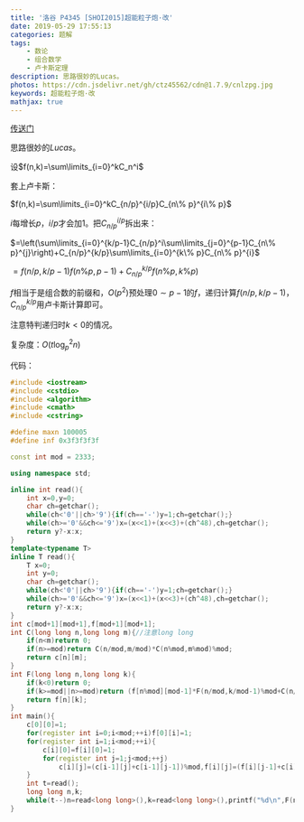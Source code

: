 ```yaml
---
title: '洛谷 P4345 [SHOI2015]超能粒子炮·改'
date: 2019-05-29 17:55:13
categories: 题解
tags:
	- 数论
	- 组合数学
	- 卢卡斯定理
description: 思路很妙的Lucas。
photos: https://cdn.jsdelivr.net/gh/ctz45562/cdn@1.7.9/cnlzpg.jpg
keywords: 超能粒子炮·改
mathjax: true
---
```


[传送门](https://www.luogu.org/problemnew/show/P4345)

思路很妙的$Lucas$。

<!-- more -->

设$f(n,k)=\sum\limits_{i=0}^kC_n^i$

套上卢卡斯：

$f(n,k)=\sum\limits_{i=0}^kC_{n/p}^{i/p}C_{n\% p}^{i\% p}$

$i$每增长$p$，$i/p$才会加$1$。把$C_{n/p}^{i/p}$拆出来：

$=\left(\sum\limits_{i=0}^{k/p-1}C_{n/p}^i\sum\limits_{j=0}^{p-1}C_{n\% p}^{j}\right)+C_{n/p}^{k/p}\sum\limits_{i=0}^{k\% p}C_{n\% p}^{i}$

$=f(n/p,k/p-1)f(n\% p,p-1)+C_{n/p}^{k/p}f(n\% p,k\% p)$

$f$相当于是组合数的前缀和，$O(p^2)$预处理$0\sim p-1$的$f$，递归计算$f(n/p,k/p-1)$，$C_{n/p}^{k/p}$用卢卡斯计算即可。

注意特判递归时$k<0$的情况。

复杂度：$O(t\log_p^2n)$

代码：

``` cpp
#include <iostream>
#include <cstdio>
#include <algorithm>
#include <cmath>
#include <cstring>

#define maxn 100005
#define inf 0x3f3f3f3f

const int mod = 2333;

using namespace std;

inline int read(){
    int x=0,y=0;
    char ch=getchar();
    while(ch<'0'||ch>'9'){if(ch=='-')y=1;ch=getchar();}
    while(ch>='0'&&ch<='9')x=(x<<1)+(x<<3)+(ch^48),ch=getchar();
    return y?-x:x;
}
template<typename T>
inline T read(){
    T x=0;
    int y=0;
    char ch=getchar();
    while(ch<'0'||ch>'9'){if(ch=='-')y=1;ch=getchar();}
    while(ch>='0'&&ch<='9')x=(x<<1)+(x<<3)+(ch^48),ch=getchar();
    return y?-x:x;
}
int c[mod+1][mod+1],f[mod+1][mod+1];
int C(long long n,long long m){//注意long long
    if(n<m)return 0;
    if(n>=mod)return C(n/mod,m/mod)*C(n%mod,m%mod)%mod;
    return c[n][m];
}
int F(long long n,long long k){
    if(k<0)return 0;
    if(k>=mod||n>=mod)return (f[n%mod][mod-1]*F(n/mod,k/mod-1)%mod+C(n/mod,k/mod)*f[n%mod][k%mod]%mod)%mod;
    return f[n][k];
}
int main(){
    c[0][0]=1;
    for(register int i=0;i<mod;++i)f[0][i]=1;
    for(register int i=1;i<mod;++i){
        c[i][0]=f[i][0]=1;
        for(register int j=1;j<mod;++j)
            c[i][j]=(c[i-1][j]+c[i-1][j-1])%mod,f[i][j]=(f[i][j-1]+c[i][j])%mod;
    }
    int t=read();
    long long n,k;
    while(t--)n=read<long long>(),k=read<long long>(),printf("%d\n",F(n,k));	
}
```

